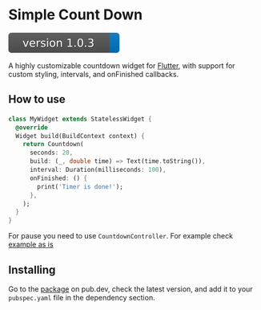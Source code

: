 # Simple Count Down

![](./assets/version_badge.svg)

A highly customizable countdown widget for [Flutter](http://flutter.dev/), with support for custom styling, intervals, and onFinished callbacks.

## How to use

```dart
class MyWidget extends StatelessWidget {
  @override
  Widget build(BuildContext context) {
    return Countdown(
      seconds: 20,
      build: (_, double time) => Text(time.toString()),
      interval: Duration(milliseconds: 100),
      onFinished: () {
        print('Timer is done!');
      },
    );
  }
}
```

For pause you need to use `CountdownController`. For example check [example as is](./example)

## Installing

Go to the [package](https://pub.dev/packages/timer_count_down) on pub.dev, check the latest version, and add it to your `pubspec.yaml` file in the dependency section.
